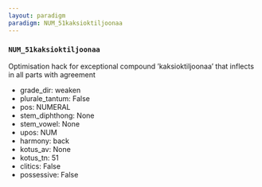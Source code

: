 ```yaml
---
layout: paradigm
paradigm: NUM_51kaksioktiljoonaa
---
```

### ` NUM_51kaksioktiljoonaa `

Optimisation hack for exceptional compound ’kaksioktiljoonaa’ that inflects in all parts with agreement
* grade_dir: weaken
* plurale_tantum: False
* pos: NUMERAL
* stem_diphthong: None
* stem_vowel: None
* upos: NUM
* harmony: back
* kotus_av: None
* kotus_tn: 51
* clitics: False
* possessive: False
